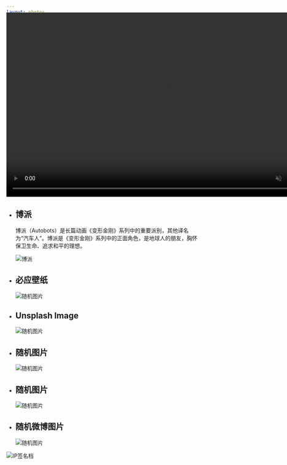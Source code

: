 ```yaml
---
layout: photos
title: "相册"
date: 2017-10-03 10:48:33
description: ""
aplayer: true
fixed: false
---
```

<div class="content">
    <div class="vidage" style="margin-top: -110px;" align=center>
        <video class="vidage-video" width="830" height="480" preload="metadata" loop autoplay muted>
            <source src="/photos/photos/bg.webm" type="video/webm">
            <source src="/photos/photos/bg.mp4" type="video/mp4">
        </video>
    </div>
    <div class="iw_wrapper">
        <ul class="iw_thumbs" id="iw_thumbs">
            <li>
                <div><h2>博派</h2><p>博派（Autobots）是长篇动画《变形金刚》系列中的重要派别，其他译名为“汽车人”。博派是《变形金刚》系列中的正面角色，是地球人的朋友，胸怀保卫生命、追求和平的理想。</p></div>
                <img src="/photos/photos/20200625140704.jpg" alt="博派"/>
            </li>
        </ul>
        <ul>
            <li>
                <div><h2>必应壁纸</h2><p id="txtsjtp1"></p></div>
                <img src="http://3650000.xyz/api/bing.php" alt="随机图片">
            </li>
            <li>
                <div><h2>Unsplash Image</h2><p id="txtsjtp2"></p></div>
                <img src="https://source.unsplash.com/random" alt="随机图片">
            </li>
            <li>
                <div><h2>随机图片</h2><p id="txtsjtp3"></p></div>
                <img src="https://api.btstu.cn/sjbz/api.php?lx=suiji" alt="随机图片">
            </li>
            <li>
                <div><h2>随机图片</h2><p id="txtsjtp4"></p></div>
                <img src="https://api.btstu.cn/sjbz/api.php" alt="随机图片">
            </li>
            <li>
                <div><h2>随机微博图片</h2><p id="txtsjtp5"></p></div>
                <img src="https://3650000.xyz/api/?mode=1" alt="随机图片">
            </li>
        </ul>
    </div>
    <div>
        <img src="https://api.btstu.cn/netcard/api.php" alt="IP签名档">
    </div>
</div>


<!-- 加载图片 -->
<script type="text/javascript" src="/js/ypn.js/jquery.min.js"></script>
<script type="text/javascript" src="/js/ypn.js/load-image.js"></script>